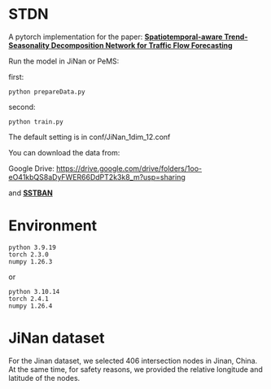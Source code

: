 # STDN

A pytorch implementation for the paper: **[Spatiotemporal-aware Trend-Seasonality Decomposition Network for Traffic Flow Forecasting](https://arxiv.org/abs/2502.12213)**

Run the model in JiNan or PeMS:

first:
```
python prepareData.py
```
second:
```
python train.py
```
The default setting is in conf/JiNan_1dim_12.conf
 
You can download the data from:

Google Drive: https://drive.google.com/drive/folders/1oo-eO41kbQS8aDyFWER66DdPT2k3k8_m?usp=sharing

and **[SSTBAN](https://github.com/guoshnBJTU/SSTBAN)**

# Environment
```
python 3.9.19
torch 2.3.0
numpy 1.26.3
```
or
```
python 3.10.14
torch 2.4.1
numpy 1.26.4
```
# JiNan dataset

For the Jinan dataset, we selected 406 intersection nodes in Jinan, China. At the same time, for safety reasons, we provided the relative longitude and latitude of the nodes.
